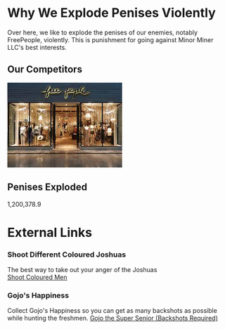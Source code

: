 # Why We Explode Penises Violently
Over here, we like to explode the penises of our enemies, notably FreePeople, violently. This is punishment for going against Minor Miner LLC's best interests.

## Our Competitors
![](download.jpg)

## Penises Exploded
1,200,378.9

# External Links
### Shoot Different Coloured Joshuas
The best way to take out your anger of the Joshuas <br/>
[Shoot Coloured Men](https://blended-mann.github.io/Shoot-Different-Coloured-Joshuas/)

### Gojo's Happiness
Collect Gojo's Happiness so you can get as many backshots as possible while hunting the freshmen.
[Gojo the Super Senior (Backshots Required)](https://blended-mann.github.io/GojosHappiness/)
